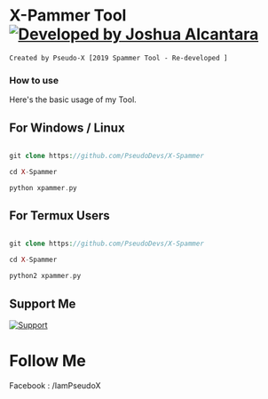 # X-Pammer Tool [![Developed by Joshua Alcantara](https://img.shields.io/badge/Developed%20by-Joshua%Alcantara-red.svg?longCache=true&style=for-the-badge)](https://facebook.com/IamPseudoX)

    Created by Pseudo-X [2019 Spammer Tool - Re-developed ]

### How to use

Here's the basic usage of my Tool.

## For Windows / Linux 
```php

git clone https://github.com/PseudoDevs/X-Spammer

cd X-Spammer

python xpammer.py

```

## For Termux Users
```php

git clone https://github.com/PseudoDevs/X-Spammer

cd X-Spammer

python2 xpammer.py

```

## Support Me 

[![Support](https://img.shields.io/badge/Support-Buy%20Me%20A%20Coffee-orange.svg?style=for-the-badge)](https://buymeacoff.ee/IamPseudoX)

# Follow Me 
Facebook : /IamPseudoX
